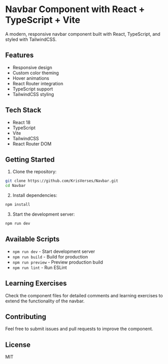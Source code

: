 # Navbar Component with React + TypeScript + Vite

A modern, responsive navbar component built with React, TypeScript, and styled with TailwindCSS.

## Features

- Responsive design
- Custom color theming
- Hover animations
- React Router integration
- TypeScript support
- TailwindCSS styling

## Tech Stack

- React 18
- TypeScript
- Vite
- TailwindCSS
- React Router DOM

## Getting Started

1. Clone the repository:
```bash
git clone https://github.com/KrisVerses/Navbar.git
cd Navbar
```

2. Install dependencies:
```bash
npm install
```

3. Start the development server:
```bash
npm run dev
```

## Available Scripts

- `npm run dev` - Start development server
- `npm run build` - Build for production
- `npm run preview` - Preview production build
- `npm run lint` - Run ESLint

## Learning Exercises

Check the component files for detailed comments and learning exercises to extend the functionality of the navbar.

## Contributing

Feel free to submit issues and pull requests to improve the component.

## License

MIT
